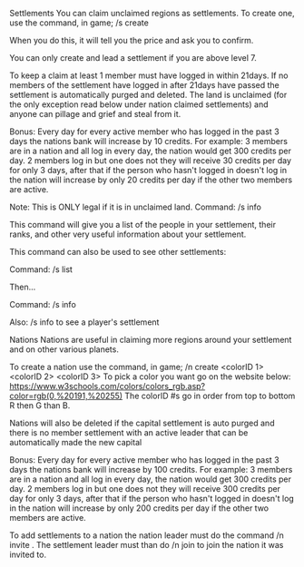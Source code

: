Settlements
You can claim unclaimed regions as settlements. To create one, use the command, in game; /s create <settlement name>

When you do this, it will tell you the price and ask you to confirm.

You can only create and lead a settlement if you are above level 7.

To keep a claim at least 1 member must have logged in within 21days. If no members of the settlement have logged in after 21days have passed the settlement is automatically purged and deleted. The land is unclaimed (for the only exception read below under nation claimed settlements) and anyone can pillage and grief and steal from it.

Bonus: Every day for every active member who has logged in the past 3 days the nations bank will increase by 10 credits. For example: 3 members are in a nation and all log in every day, the nation would get 300 credits per day. 2 members log in but one does not they will receive 30 credits per day for only 3 days, after that if the person who hasn't logged in doesn't log in the nation will increase by only 20 credits per day if the other two members are active.

Note: This is ONLY legal if it is in unclaimed land.
Command: /s info

This command will give you a list of the people in your settlement, their ranks, and other very useful information about your settlement.

This command can also be used to see other settlements:

Command: /s list

Then...

Command: /s info <settlement>

Also: /s info <player> to see a player's settlement

Nations
Nations are useful in claiming more regions around your settlement and on other various planets.

To create a nation use the command, in game; /n create <name> <colorID 1> <colorID 2> <colorID 3> To pick a color you want go on the website below: https://www.w3schools.com/colors/colors_rgb.asp?color=rgb(0,%20191,%20255) The colorID #s go in order from top to bottom R then G than B.

Nations will also be deleted if the capital settlement is auto purged and there is no member settlement with an active leader that can be automatically made the new capital

Bonus: Every day for every active member who has logged in the past 3 days the nations bank will increase by 100 credits. For example: 3 members are in a nation and all log in every day, the nation would get 300 credits per day. 2 members log in but one does not they will receive 300 credits per day for only 3 days, after that if the person who hasn't logged in doesn't log in the nation will increase by only 200 credits per day if the other two members are active.

To add settlements to a nation the nation leader must do the command /n invite <settlement>. The settlement leader must than do /n join <nation> to join the nation it was invited to.
